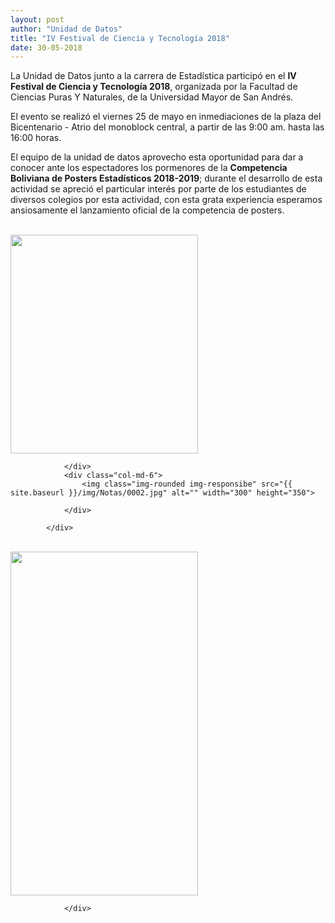 ```yaml
---
layout: post
author: "Unidad de Datos"
title: "IV Festival de Ciencia y Tecnología 2018"
date: 30-05-2018
---
```


La Unidad de Datos junto a la carrera de Estadística participó en el **IV Festival de Ciencia y Tecnología 2018**, organizada por la Facultad de Ciencias Puras Y Naturales, de la Universidad Mayor de San Andrés.

El evento se realizó el viernes 25 de mayo en inmediaciones de la plaza del Bicentenario - Atrio del monoblock central, a partir de las 9:00 am.  hasta las 16:00 horas. 

El equipo de la unidad de datos aprovecho esta oportunidad para dar a conocer ante los espectadores los pormenores de la **Competencia Boliviana de Posters Estadísticos 2018-2019**; durante el desarrollo de esta actividad se apreció  el particular interés por parte de los estudiantes de diversos colegios por esta actividad, con esta grata experiencia esperamos ansiosamente el lanzamiento oficial de la competencia de posters.   

<br>

 <div class="row text-left">
                <div class="col-md-6">
                    <img class="img-rounded img-responsibe" src="{{ site.baseurl }}/img/Notas/0001.jpg" alt="" width="300" height="350">
                
                </div>
                <div class="col-md-6">
                    <img class="img-rounded img-responsibe" src="{{ site.baseurl }}/img/Notas/0002.jpg" alt="" width="300" height="350">
                
                </div>
               
            </div>	
			
<br>

<div class="row text-center">
                <div class="col-md-12">
                    <img class="img-rounded img-responsibe" src="{{ site.baseurl }}/img/Notas/0003.jpg" alt="" width="300" height="550">
                   
                </div>
</div>	




